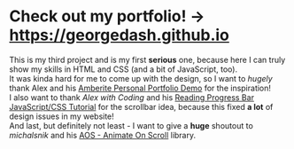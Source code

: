 Check out my portfolio! -> https://georgedash.github.io
=

This is my third project and is my first **serious** one, because here I can truly show my skills in HTML and CSS (and a bit of JavaScript, too).
<br>
It was kinda hard for me to come up with the design, so I want to *hugely* thank Alex and his [Amberite Personal Portfolio Demo](https://amberite.framer.website/) for the inspiration!
<br>
I also want to thank *Alex with Coding* and his [Reading Progress Bar JavaScript/CSS Tutorial](https://www.youtube.com/watch?v=ZF1hXoq8Lk0) for the scrollbar idea, because this fixed **a lot** of design issues in my website!
<br>
And last, but definitely not least - I want to give a **huge** shoutout to *michalsnik* and his [AOS - Animate On Scroll](https://github.com/michalsnik/aos/tree/v2) library.
